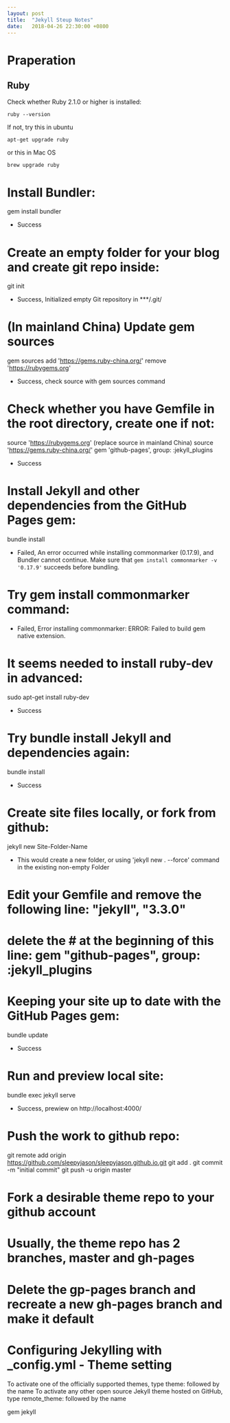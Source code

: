 ```yaml
---
layout: post
title:  "Jekyll Steup Notes"
date:   2018-04-26 22:30:00 +0800
---
```


# Praperation
## Ruby
Check whether Ruby 2.1.0 or higher is installed:
```
ruby --version
```
If not, try this in ubuntu
```
apt-get upgrade ruby
```
or this in Mac OS
```
brew upgrade ruby
```

# Install Bundler:
gem install bundler
- Success

# Create an empty folder for your blog and create git repo inside:
git init
- Success, Initialized empty Git repository in ***/.git/

# (In mainland China) Update gem sources
gem sources add 'https://gems.ruby-china.org/' remove 'https://rubygems.org'
- Success, check source with gem sources command

# Check whether you have Gemfile in the root directory, create one if not:
source 'https://rubygems.org'
(replace source in mainland China) source 'https://gems.ruby-china.org/'
gem 'github-pages', group: :jekyll_plugins
- Success

# Install Jekyll and other dependencies from the GitHub Pages gem:
bundle install
- Failed, An error occurred while installing commonmarker (0.17.9), and Bundler cannot continue. Make sure that `gem install commonmarker -v '0.17.9'` succeeds before bundling.

# Try gem install commonmarker command:
- Failed, Error installing commonmarker: ERROR: Failed to build gem native extension.

# It seems needed to install ruby-dev in advanced:
sudo apt-get install ruby-dev
- Success

# Try bundle install Jekyll and dependencies again:
bundle install
- Success

# Create site files locally, or fork from github:
jekyll new Site-Folder-Name
- This would create a new folder, or using 'jekyll new . --force' command in the existing non-empty Folder

# Edit your Gemfile and remove the following line: "jekyll", "3.3.0"
# delete the # at the beginning of this line: gem "github-pages", group: :jekyll_plugins

# Keeping your site up to date with the GitHub Pages gem:
bundle update
- Success

# Run and preview local site:
bundle exec jekyll serve
- Success, prewiew on http://localhost:4000/

# Push the work to github repo:
git remote add origin https://github.com/sleepyjason/sleepyjason.github.io.git
git add .
git commit -m "initial commit"
git push -u origin master

# Fork a desirable theme repo to your github account
# Usually, the theme repo has 2 branches, master and gh-pages
# Delete the gp-pages branch and recreate a new gh-pages branch and make it default










# Configuring Jekylling with _config.yml - Theme setting
To activate one of the officially supported themes, type theme: followed by the name
To activate any other open source Jekyll theme hosted on GitHub, type remote_theme: followed by the name




gem jekyll
